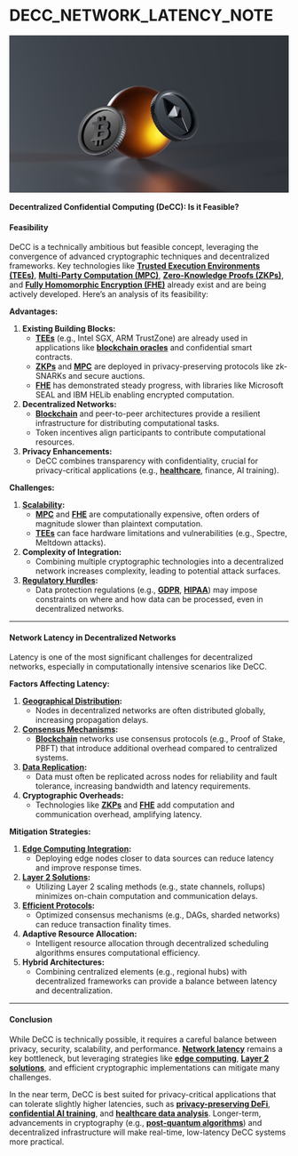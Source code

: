 # DECC\_NETWORK\_LATENCY\_NOTE

![alt text](image-7.png)

**Decentralized Confidential Computing (DeCC): Is it Feasible?**

#### **Feasibility**

DeCC is a technically ambitious but feasible concept, leveraging the convergence of advanced cryptographic techniques and decentralized frameworks. Key technologies like [**Trusted Execution Environments (TEEs)**](TRUSTED_EXECUTION_ENVIRONMENTS.md), [**Multi-Party Computation (MPC)**](MULTI_PARTY_COMPUTATION.md), [**Zero-Knowledge Proofs (ZKPs)**](ZERO_KNOWLEDGE_PROOFS.md), and [**Fully Homomorphic Encryption (FHE)**](FULLY_HOMOMORPHIC_ENCRYPTION.md) already exist and are being actively developed. Here’s an analysis of its feasibility:

**Advantages:**

1. **Existing Building Blocks:**
   * [**TEEs**](TRUSTED_EXECUTION_ENVIRONMENTS.md) (e.g., Intel SGX, ARM TrustZone) are already used in applications like [**blockchain oracles**](../AI/BLOCKCHAIN_ORACLES.md) and confidential smart contracts.
   * [**ZKPs**](ZERO_KNOWLEDGE_PROOFS.md) and [**MPC**](MULTI_PARTY_COMPUTATION.md) are deployed in privacy-preserving protocols like zk-SNARKs and secure auctions.
   * [**FHE**](FULLY_HOMOMORPHIC_ENCRYPTION.md) has demonstrated steady progress, with libraries like Microsoft SEAL and IBM HELib enabling encrypted computation.
2. **Decentralized Networks:**
   * [**Blockchain**](../AI/BLOCKCHAIN.md) and peer-to-peer architectures provide a resilient infrastructure for distributing computational tasks.
   * Token incentives align participants to contribute computational resources.
3. **Privacy Enhancements:**
   * DeCC combines transparency with confidentiality, crucial for privacy-critical applications (e.g., [**healthcare**](HEALTHCARE_DATA_SECURITY.md), finance, AI training).

**Challenges:**

1. [**Scalability**](SCALABILITY_IN_DECENTRALIZED_NETWORKS.md)**:**
   * [**MPC**](MULTI_PARTY_COMPUTATION.md) and [**FHE**](FULLY_HOMOMORPHIC_ENCRYPTION.md) are computationally expensive, often orders of magnitude slower than plaintext computation.
   * [**TEEs**](TRUSTED_EXECUTION_ENVIRONMENTS.md) can face hardware limitations and vulnerabilities (e.g., Spectre, Meltdown attacks).
2. **Complexity of Integration:**
   * Combining multiple cryptographic technologies into a decentralized network increases complexity, leading to potential attack surfaces.
3. [**Regulatory Hurdles**](REGULATORY_ENVIRONMENTS.md)**:**
   * Data protection regulations (e.g., [**GDPR**](https://en.wikipedia.org/wiki/General_Data_Protection_Regulation), [**HIPAA**](https://en.wikipedia.org/wiki/Health_Insurance_Portability_and_Accountability_Act)) may impose constraints on where and how data can be processed, even in decentralized networks.

***

#### **Network Latency in Decentralized Networks**

Latency is one of the most significant challenges for decentralized networks, especially in computationally intensive scenarios like DeCC.

**Factors Affecting Latency:**

1. [**Geographical Distribution**](DECENTRALIZED_NODE_DISTRIBUTION.md)**:**
   * Nodes in decentralized networks are often distributed globally, increasing propagation delays.
2. [**Consensus Mechanisms**](CONSENSUS_PROTOCOLS.md)**:**
   * [**Blockchain**](../AI/BLOCKCHAIN.md) networks use consensus protocols (e.g., Proof of Stake, PBFT) that introduce additional overhead compared to centralized systems.
3. [**Data Replication**](../../../literary_products/joes_notes/DATA_REPLICATION_IN_BLOCKCHAIN.md)**:**
   * Data must often be replicated across nodes for reliability and fault tolerance, increasing bandwidth and latency requirements.
4. **Cryptographic Overheads:**
   * Technologies like [**ZKPs**](ZERO_KNOWLEDGE_PROOFS.md) and [**FHE**](FULLY_HOMOMORPHIC_ENCRYPTION.md) add computation and communication overhead, amplifying latency.

**Mitigation Strategies:**

1. [**Edge Computing Integration**](EDGE_COMPUTING_IN_DECENTRALIZED_SYSTEMS.md)**:**
   * Deploying edge nodes closer to data sources can reduce latency and improve response times.
2. [**Layer 2 Solutions**](LAYER_2_SCALING_SOLUTIONS.md)**:**
   * Utilizing Layer 2 scaling methods (e.g., state channels, rollups) minimizes on-chain computation and communication delays.
3. [**Efficient Protocols**](../../../literary_products/joes_notes/EFFICIENT_BLOCKCHAIN_PROTOCOLS.md)**:**
   * Optimized consensus mechanisms (e.g., DAGs, sharded networks) can reduce transaction finality times.
4. **Adaptive Resource Allocation:**
   * Intelligent resource allocation through decentralized scheduling algorithms ensures computational efficiency.
5. **Hybrid Architectures:**
   * Combining centralized elements (e.g., regional hubs) with decentralized frameworks can provide a balance between latency and decentralization.

***

#### **Conclusion**

While DeCC is technically possible, it requires a careful balance between privacy, security, scalability, and performance. [**Network latency**](../../../literary_products/joes_notes/NETWORK_LATENCY_IN_BLOCKCHAIN.md) remains a key bottleneck, but leveraging strategies like [**edge computing**](EDGE_COMPUTING_IN_DECENTRALIZED_SYSTEMS.md), [**Layer 2 solutions**](LAYER_2_SCALING_SOLUTIONS.md), and efficient cryptographic implementations can mitigate many challenges.

In the near term, DeCC is best suited for privacy-critical applications that can tolerate slightly higher latencies, such as [**privacy-preserving DeFi**](../../../literary_products/joes_notes/DEFI_AND_PRIVACY.md), [**confidential AI training**](../AI/AI_TRAINING_AND_CONFIDENTIALITY.md), and [**healthcare data analysis**](HEALTHCARE_DATA_SECURITY.md). Longer-term, advancements in cryptography (e.g., [**post-quantum algorithms**](../CRYPTO/POST_QUANTUM_CRYPTOGRAPHY.md)) and decentralized infrastructure will make real-time, low-latency DeCC systems more practical.
